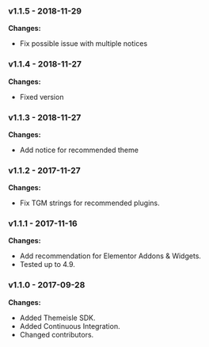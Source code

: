 
 ### v1.1.5 - 2018-11-29 
 **Changes:** 
 * Fix possible issue with multiple notices
 
 ### v1.1.4 - 2018-11-27 
 **Changes:** 
 * Fixed version
 
 ### v1.1.3 - 2018-11-27 
 **Changes:** 
 * Add notice for recommended theme
 
 ### v1.1.2 - 2017-11-27 
 **Changes:** 
 * Fix TGM strings for recommended plugins.
 
 ### v1.1.1 - 2017-11-16 
 **Changes:** 
 * Add recommendation for Elementor Addons & Widgets. 
* Tested up to 4.9.
 
 ### v1.1.0 - 2017-09-28 
 **Changes:** 
 * Added Themeisle SDK.
* Added Continuous Integration.
* Changed contributors.
 
